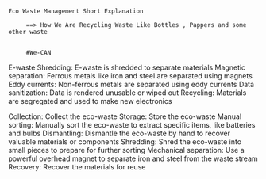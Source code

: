                                                                                                                       Eco Waste Management Short Explanation

         ==> How We Are Recycling Waste Like Bottles , Pappers and some other waste


         #We-CAN
         
E-waste 
Shredding: E-waste is shredded to separate materials
Magnetic separation: Ferrous metals like iron and steel are separated using magnets
Eddy currents: Non-ferrous metals are separated using eddy currents
Data sanitization: Data is rendered unusable or wiped out
Recycling: Materials are segregated and used to make new electronics

Collection: Collect the eco-waste 
Storage: Store the eco-waste 
Manual sorting: Manually sort the eco-waste to extract specific items, like batteries and bulbs 
Dismantling: Dismantle the eco-waste by hand to recover valuable materials or components 
Shredding: Shred the eco-waste into small pieces to prepare for further sorting 
Mechanical separation: Use a powerful overhead magnet to separate iron and steel from the waste stream 
Recovery: Recover the materials for reuse



         
